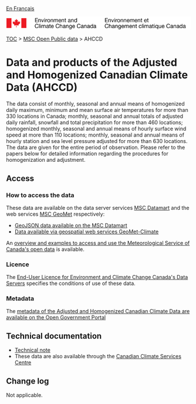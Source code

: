 [En Français](readme_ahccd_fr.md)

![ECCC logo](../../img_eccc-logo.png)

[TOC](../../readme_en.md) > [MSC Open Public data](../readme_en.md) > AHCCD


# Data and products of the Adjusted and Homogenized Canadian Climate Data (AHCCD) 

The data consist of monthly, seasonal and annual means of homogenized daily maximum, minimum and mean surface air temperatures for more than 330 locations in Canada; monthly, seasonal and annual totals of adjusted daily rainfall, snowfall and total precipitation for more than 460 locations; homogenized monthly, seasonal and annual means of hourly surface wind speed at more than 110 locations; monthly, seasonal and annual means of hourly station and sea level pressure adjusted for more than 630 locations. The data are given for the entire period of observation. Please refer to the papers below for detailed information regarding the procedures for homogenization and adjustment. 

## Access

### How to access the data

These data are available on the data server services [MSC Datamart](../../msc-datamart/readme_en.md) and the web services [MSC GeoMet](../../msc-geomet/readme_en.md) respectively:

* [GeoJSON data available on the MSC Datamart](readme_ahccd-datamart_en.md) 
* [Data available via geospatial web services GeoMet-Climate](../../msc-geomet/readme_en.md)

An [overview and examples to access and use the Meteorological Service of Canada's open data](../../usage/readme_en.md) is available.

### Licence

The [End-User Licence for Environment and Climate Change Canada's Data Servers](../../licence/readme_en.md) specifies the conditions of use of these data.

### Metadata

The [metadata of the Adjusted and Homogenized Canadian Climate Data are available on the Open Government Portal](https://open.canada.ca/data/en/dataset/9c4ebc00-3ea4-4fe0-8bf2-66cfe1cddd1d)

## Technical documentation

* [Technical note](http://collaboration.cmc.ec.gc.ca/cmc/cmos/public_doc/msc-data/climate_ahccd/AHCCD_Technical_Documentation_en.pdf)
* These data are also available through the [Canadian Climate Services Centre](https://www.canada.ca/en/environment-climate-change/services/climate-change/canadian-centre-climate-services/about.html)

## Change log

Not applicable.
